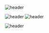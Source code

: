![header](https://capsule-render.vercel.app/api?type=transparent&color=000000&height=300&section=header&text=Cookie%20Yoon&fontSize=90&fontColor=e3dbeb&fontAlign=50)

![header](https://img.shields.io/badge/-Python-3776AB?logo=python&logoColor=FFD43B&style=for-the-badge)
![header](https://img.shields.io/badge/-C-grey?logo=C&logoColor=A8B9CC&style=for-the-badge)

![header](https://img.shields.io/badge/-my.cookie.yoon@gmail.com-EA4335?logo=Gmail&logoColor=white&style=for-the-badge&fontColor=lightgrey&link=my.cookie.yoon@gmail.com)
<!--
**cookie-yoon/cookie-yoon** is a ✨ _special_ ✨ repository because its `README.md` (this file) appears on your GitHub profile.

Here are some ideas to get you started:

- 🔭 I’m currently working on ...
- 🌱 I’m currently learning ...
- 👯 I’m looking to collaborate on ...
- 🤔 I’m looking for help with ...
- 💬 Ask me about ...
- 📫 How to reach me: ...
- 😄 Pronouns: ...
- ⚡ Fun fact: ...
-->
